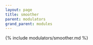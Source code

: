 ```yaml
---
layout: page
title: smoother
parent: modulators
grand_parent: modules
---
```


{% include modulators/smoother.md %}
